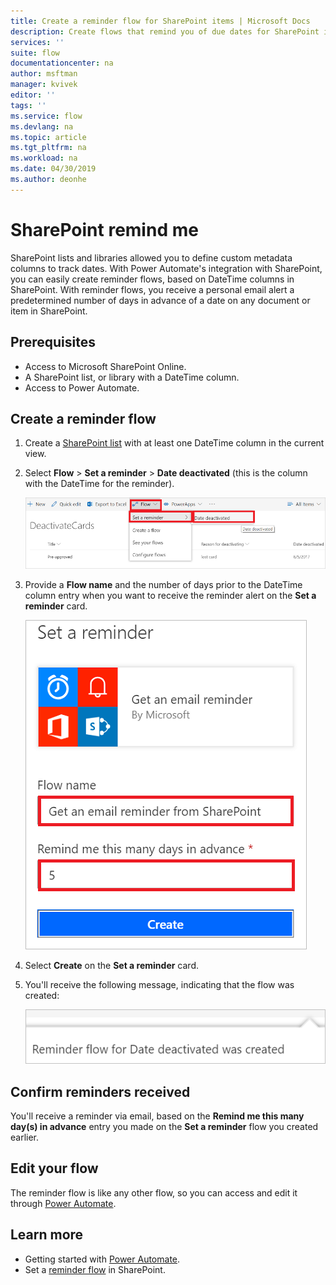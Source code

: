 ```yaml
---
title: Create a reminder flow for SharePoint items | Microsoft Docs
description: Create flows that remind you of due dates for SharePoint items.
services: ''
suite: flow
documentationcenter: na
author: msftman
manager: kvivek
editor: ''
tags: ''
ms.service: flow
ms.devlang: na
ms.topic: article
ms.tgt_pltfrm: na
ms.workload: na
ms.date: 04/30/2019
ms.author: deonhe
---
```


# SharePoint remind me


SharePoint lists and libraries allowed you to define custom metadata columns to track dates. With Power Automate's integration with SharePoint, you can easily create reminder flows, based on DateTime columns in SharePoint. With reminder flows, you receive a personal email alert a predetermined number of days in advance of a date on any document or item in SharePoint.

## Prerequisites
- Access to Microsoft SharePoint Online.
- A SharePoint list, or library with a DateTime column.
- Access to Power Automate.

## Create a reminder flow

 1. Create a [SharePoint list](https://support.office.com/article/Create-a-list-in-SharePoint-0D397414-D95F-41EB-ADDD-5E6EFF41B083) with at least one DateTime column in the current view. 
 1. Select **Flow** > **Set a reminder** > **Date deactivated** (this is the column with the DateTime for the reminder).

     ![Select reminder flow](media/create-sharepoint-reminder-flows/select-reminder-flow.png)

1. Provide a **Flow name** and the number of days prior to the DateTime column entry when you want to receive the reminder alert on the **Set a reminder** card.

    ![Set reminder flow details](media/create-sharepoint-reminder-flows/set-reminder-details.png)

1. Select **Create** on the **Set a reminder** card.

1. You'll receive the following message, indicating that the flow was created:

    ![Reminder flow created](media/create-sharepoint-reminder-flows/success.png)
    

## Confirm reminders received

You'll receive a reminder via email, based on the **Remind me this many day(s) in advance** entry you made on the **Set a reminder** flow you created earlier. 

## Edit your flow

The reminder flow is like any other flow, so you can access and edit it through [Power Automate](https://flow.microsoft.com).

## Learn more

- Getting started with [Power Automate](https://flow.microsoft.com).
- Set a [reminder flow](https://support.office.com/article/set-a-reminder-flow-23c0e172-1fc1-4ac8-a9db-cd0b81d634d8) in SharePoint.


